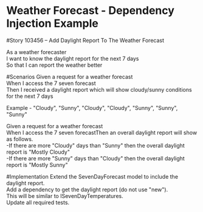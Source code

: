 # Weather Forecast - Dependency Injection Example
#Story 103456 – Add Daylight Report To The Weather Forecast

As a weather forecaster <br />
I want to know the daylight report for the next 7 days <br />
So that I can report the weather better <br />

#Scenarios
Given a request for a weather forecast<br />
When I access the 7 seven forecast<br />
Then I received a daylight report which will show cloudy/sunny conditions for the next 7 days<br />

Example - "Cloudy", "Sunny", "Cloudy", "Cloudy", "Sunny", "Sunny", "Sunny"<br />

Given a request for a weather forecast<br />
When I access the 7 seven forecastThen an overall daylight report will show as follows.<br />
-If there are more "Cloudy" days than "Sunny" then the overall daylight report is "Mostly Cloudy"<br />
-If there are more "Sunny" days than "Cloudy" then the overall daylight report is "Mostly Sunny"<br />

#Implementation
Extend the SevenDayForecast model to include the daylight report.<br />
Add a dependency to get the daylight report (do not use "new").<br />
This will be similar to ISevenDayTemperatures.<br />
Update all required tests.<br />
